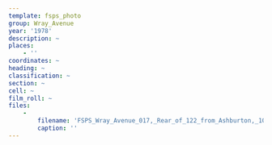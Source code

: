 ```yaml
---
template: fsps_photo
group: Wray_Avenue
year: '1978'
description: ~
places:
    - ''
coordinates: ~
heading: ~
classification: ~
section: ~
cell: ~
film_roll: ~
files:
    -
        filename: 'FSPS_Wray_Avenue_017,_Rear_of_122_from_Ashburton,_10-2-A,_1978.png'
        caption: ''
---
```

